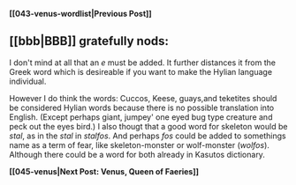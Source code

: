 **[[043-venus-wordlist|Previous Post]]**

## [[bbb|BBB]] gratefully nods:

I don't mind at all that an _e_ must be added. It further distances it from the Greek word which is desireable if you want to make the Hylian language individual.

However I do think the words:
Cuccos, Keese, guays,and teketites should be considered Hylian words because there is no possible translation into English. (Except perhaps giant, jumpey' one eyed bug type creature and peck out the eyes bird.)
I also thougt that a good word for skeleton would be _stal_, as in the _stal_ in _stalfos_. And perhaps _fos_ could be added to somethings name as a term of fear, like skeleton-monster or wolf-monster (_wolfos_). Although there could be a word for both already in Kasutos dictionary.

**[[045-venus|Next Post: Venus, Queen of Faeries]]**
